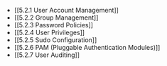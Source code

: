 

- [[5.2.1 User Account Management]]
- [[5.2.2 Group Management]]
- [[5.2.3 Password Policies]]
- [[5.2.4 User Privileges]]
- [[5.2.5 Sudo Configuration]]
- [[5.2.6 PAM (Pluggable Authentication Modules)]]
- [[5.2.7 User Auditing]]